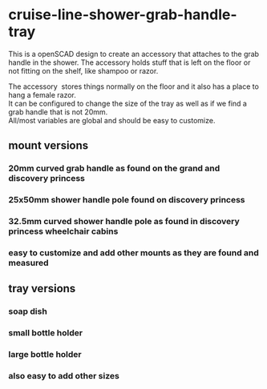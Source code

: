 # cruise-line-shower-grab-handle-tray
This is a openSCAD design to create an accessory that attaches to the grab handle in the shower.
The accessory holds stuff that is left on the floor or not fitting on the shelf, like shampoo or razor. 

The accessory  stores things normally on the floor and it also has a place to hang a female razor.   
It can be configured to change the size of the tray as well as if we find a grab handle that is not 20mm.   
All/most variables are global and should be easy to customize.       

## mount versions
###  20mm curved grab handle as found on the grand and discovery princess   
###  25x50mm shower handle pole found on discovery princess
### 32.5mm curved shower handle pole as found in discovery princess wheelchair cabins
### easy to customize and add other mounts as they are found and measured

## tray versions
### soap dish
### small bottle holder
### large bottle holder
### also easy to add other sizes





